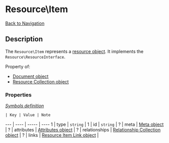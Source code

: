 # Resource\Item
[Back to Navigation](README.md)

## Description

The `Resource\Item` represents a [resource object](http://jsonapi.org/format/#document-resource-objects). It implements the `Resource\ResourceInterface`.

Property of:
- [Document object](objects-document.md)
- [Resource Collection object](objects-resource-collection.md)

### Properties

_[Symbols definition](objects-introduction.md#symbols)_

    | Key | Value | Note
--- | ---- | ----- | ----
1 | type | `string` |
1 | id | `string` |
? | meta | [Meta object](objects-meta.md) |
? | attributes | [Attributes object](objects-attributes.md) |
? | relationships | [Relationship Collection object](objects-relationship-collection.md) |
? | links | [Resource Item Link object](objects-resource-item-link.md) |
